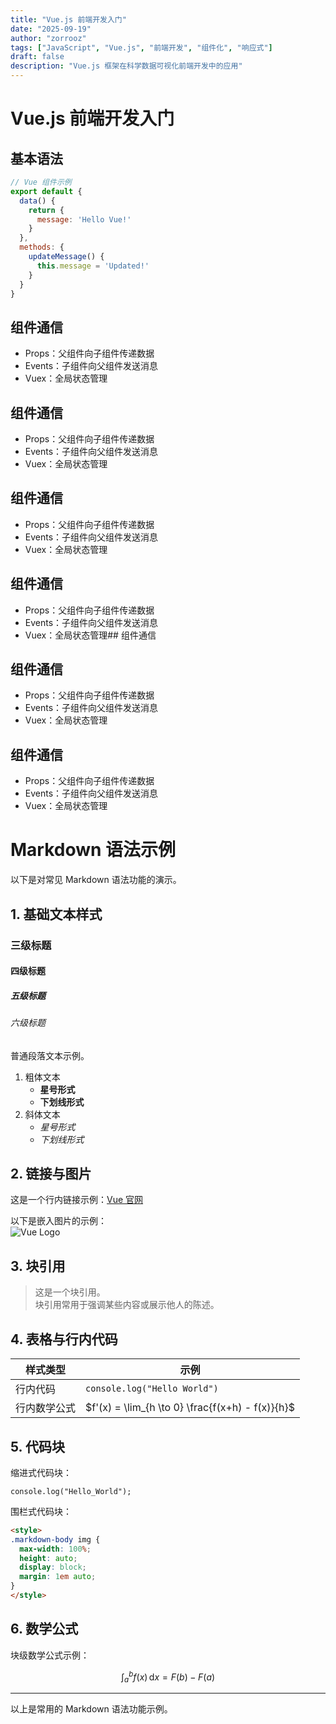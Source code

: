 ```yaml
---
title: "Vue.js 前端开发入门"
date: "2025-09-19"
author: "zorrooz"
tags: ["JavaScript", "Vue.js", "前端开发", "组件化", "响应式"]
draft: false
description: "Vue.js 框架在科学数据可视化前端开发中的应用"
---
```


# Vue.js 前端开发入门

## 基本语法

```javascript
// Vue 组件示例
export default {
  data() {
    return {
      message: 'Hello Vue!'
    }
  },
  methods: {
    updateMessage() {
      this.message = 'Updated!'
    }
  }
}
```

## 组件通信

- Props：父组件向子组件传递数据
- Events：子组件向父组件发送消息
- Vuex：全局状态管理

## 组件通信

- Props：父组件向子组件传递数据
- Events：子组件向父组件发送消息
- Vuex：全局状态管理

## 组件通信

- Props：父组件向子组件传递数据
- Events：子组件向父组件发送消息
- Vuex：全局状态管理

## 组件通信

- Props：父组件向子组件传递数据
- Events：子组件向父组件发送消息
- Vuex：全局状态管理## 组件通信

## 组件通信

- Props：父组件向子组件传递数据
- Events：子组件向父组件发送消息
- Vuex：全局状态管理

## 组件通信

- Props：父组件向子组件传递数据
- Events：子组件向父组件发送消息
- Vuex：全局状态管理

# Markdown 语法示例

以下是对常见 Markdown 语法功能的演示。

## 1. 基础文本样式

### 三级标题

#### 四级标题

##### 五级标题

###### 六级标题

普通段落文本示例。

1. 粗体文本
    - **星号形式**
    - **下划线形式**
2. 斜体文本
    - *星号形式*
    - *下划线形式*

## 2. 链接与图片

这是一个行内链接示例：[Vue 官网](https://vuejs.org)

以下是嵌入图片的示例：  
![Vue Logo](https://vuejs.org/images/logo.png)

## 3. 块引用

> 这是一个块引用。  
> 块引用常用于强调某些内容或展示他人的陈述。

## 4. 表格与行内代码

| 样式类型          | 示例 |
| ----------------- | ---- |
| 行内代码          | `console.log("Hello World")` |
| 行内数学公式      | $f'(x) = \lim_{h \to 0} \frac{f(x+h) - f(x)}{h}$ |

## 5. 代码块

缩进式代码块：

    console.log("Hello_World");

围栏式代码块：

```html
<style>
.markdown-body img {
  max-width: 100%;
  height: auto;
  display: block;
  margin: 1em auto;
}
</style>
```

## 6. 数学公式

块级数学公式示例：

$$
\int_a^b f(x) \, \mathrm{d}x = F(b) - F(a)
$$

---
以上是常用的 Markdown 语法功能示例。
